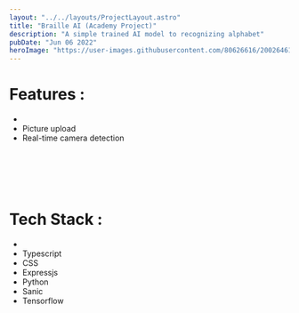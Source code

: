 ```yaml
---
layout: "../../layouts/ProjectLayout.astro"
title: "Braille AI (Academy Project)"
description: "A simple trained AI model to recognizing alphabet"
pubDate: "Jun 06 2022"
heroImage: "https://user-images.githubusercontent.com/80626616/200264614-ea2979e7-43b8-4b9c-92ae-da2205863968.gif"
---
```


# Features :
- <br/>
- Picture upload
- Real-time camera detection

<br/>
<br/>
<br/>
<br/>


# Tech Stack :
- <br/>
- Typescript
- CSS
- Expressjs
- Python
- Sanic
- Tensorflow

